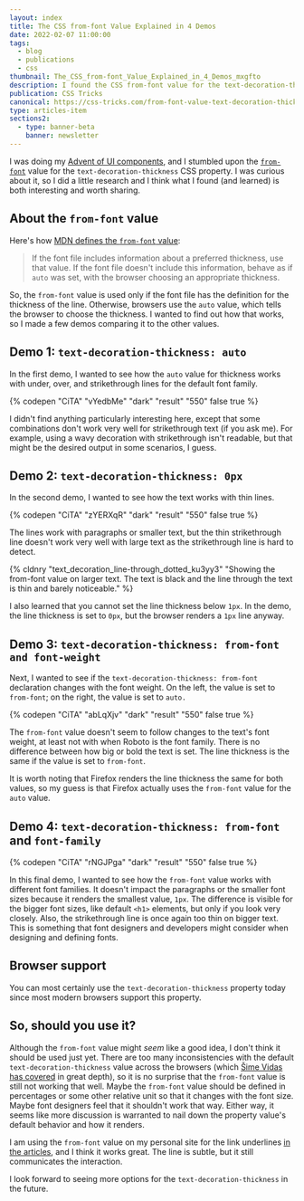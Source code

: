 ```yaml
---
layout: index
title: The CSS from-font Value Explained in 4 Demos
date: 2022-02-07 11:00:00
tags:
  - blog
  - publications
  - css
thumbnail: The_CSS_from-font_Value_Explained_in_4_Demos_mxgfto
description: I found the CSS from-font value for the text-decoration-thickness property. I did a little research what I found (and learned) is interesting.
publication: CSS Tricks
canonical: https://css-tricks.com/from-font-value-text-decoration-thickness/
type: articles-item
sections2:
  - type: banner-beta
    banner: newsletter
---
```


I was doing my [Advent of UI components](/side-projects/advent/), and I stumbled upon the [`from-font`](https://css-tricks.com/almanac/properties/t/text-decoration-thickness/#aa-values) value for the `text-decoration-thickness` CSS property. I was curious about it, so I did a little research and I think what I found (and learned) is both interesting and worth sharing.

## About the `from-font` value

Here's how [MDN defines the `from-font` value](https://developer.mozilla.org/en-US/docs/Web/CSS/text-decoration-thickness):

> If the font file includes information about a preferred thickness, use that value. If the font file doesn't include this information, behave as if `auto` was set, with the browser choosing an appropriate thickness.

So, the `from-font` value is used only if the font file has the definition for the thickness of the line. Otherwise, browsers use the `auto` value, which tells the browser to choose the thickness. I wanted to find out how that works, so I made a few demos comparing it to the other values.

## Demo 1: `text-decoration-thickness: auto`

In the first demo, I wanted to see how the `auto` value for thickness works with under, over, and strikethrough lines for the default font family.

{% codepen "CiTA" "vYedbMe" "dark" "result" "550" false true %}

I didn't find anything particularly interesting here, except that some combinations don't work very well for strikethrough text (if you ask me). For example, using a wavy decoration with strikethrough isn't readable, but that might be the desired output in some scenarios, I guess.

## Demo 2: `text-decoration-thickness: 0px`

In the second demo, I wanted to see how the text works with thin lines.

{% codepen "CiTA" "zYERXqR" "dark" "result" "550" false true %}

The lines work with paragraphs or smaller text, but the thin strikethrough line doesn't work very well with large text as the strikethrough line is hard to detect.

{% cldnry "text_decoration_line-through_dotted_ku3yy3" "Showing the from-font value on larger text. The text is black and the line through the text is thin and barely noticeable." %}

I also learned that you cannot set the line thickness below `1px`. In the demo, the line thickness is set to `0px`, but the browser renders a `1px` line anyway.

## Demo 3: `text-decoration-thickness: from-font and font-weight`

Next, I wanted to see if the `text-decoration-thickness: from-font` declaration changes with the font weight. On the left, the value is set to `from-font`; on the right, the value is set to `auto.`

{% codepen "CiTA" "abLqXjv" "dark" "result" "550" false true %}

The `from-font` value doesn't seem to follow changes to the text's font weight, at least not with when Roboto is the font family. There is no difference between how big or bold the text is set. The line thickness is the same if the value is set to `from-font`.

It is worth noting that Firefox renders the line thickness the same for both values, so my guess is that Firefox actually uses the `from-font` value for the `auto` value.

## Demo 4: `text-decoration-thickness: from-font` and `font-family`

{% codepen "CiTA" "rNGJPga" "dark" "result" "550" false true %}

In this final demo, I wanted to see how the `from-font` value works with different font families. It doesn't impact the paragraphs or the smaller font sizes because it renders the smallest value, `1px`. The difference is visible for the bigger font sizes, like default `<h1>` elements, but only if you look very closely. Also, the strikethrough line is once again too thin on bigger text. This is something that font designers and developers might consider when designing and defining fonts.

## Browser support

You can most certainly use the `text-decoration-thickness` property today since most modern browsers support this property.

## So, should you use it?

Although the `from-font` value might *seem* like a good idea, I don't think it should be used just yet. There are too many inconsistencies with the default `text-decoration-thickness` value across the browsers (which [Šime Vidas has covered](https://css-tricks.com/css-underlines-are-too-thin-and-too-low-in-chrome) in great depth), so it is no surprise that the `from-font` value is still not working that well. Maybe the `from-font` value should be defined in percentages or some other relative unit so that it changes with the font size. Maybe font designers feel that it shouldn't work that way. Either way, it seems like more discussion is warranted to nail down the property value's default behavior and how it renders.

I am using the `from-font` value on my personal site for the link underlines [in the articles](/articles/), and I think it works great. The line is subtle, but it still communicates the interaction.

I look forward to seeing more options for the `text-decoration-thickness` in the future.
